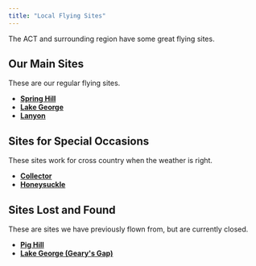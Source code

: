 ```yaml
---
title: "Local Flying Sites"
---
```

The ACT and surrounding region have some great flying sites.

## Our Main Sites

These are our regular flying sites.

- **[Spring Hill](https://siteguide.org.au/Sites/Spring%20Hill.html)**
- **[Lake George](https://siteguide.org.au/Sites/Lake%20George%20(South%20Launch).html)**
- **[Lanyon](https://siteguide.org.au/Sites/Lanyon.html)**

## Sites for Special Occasions

These sites work for cross country when the weather is right.

- **[Collector](https://siteguide.org.au/Sites/Lake%20George%20(Collector).html)**
- **[Honeysuckle](https://siteguide.org.au/Sites/Honeysuckle.html)**

## Sites Lost and Found

These are sites we have previously flown from, but are currently closed.

- **[Pig Hill](https://siteguide.org.au/Sites/Pig%20Hill.html)**
- **[Lake George (Geary's Gap)](https://siteguide.org.au/Sites/Lake%20George%20(Geary's%20Gap).html)**
